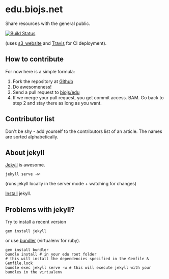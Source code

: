 edu.biojs.net
=============

Share resources with the general public.

[![Build Status][travis]](https://travis-ci.org/biojs/edu)

(uses [s3_website](https://github.com/laurilehmijoki/s3_website) and [Travis][travis] for CI deployment).

[travis]: https://travis-ci.org/biojs/edu.svg?branch=master

How to contribute
---------------

For now here is a simple formula:

1. Fork the repository at [Github](https://github.com/biojs/edu)
2. Do awesomeness!
3. Send a pull request to [biojs/edu](https://github.com/biojs/edu)
4. If we merge your pull request, you get commit access. BAM. Go back to step 2 and stay there as long as you want.


Contributor list
----------------

Don't be shy - add yourself to the contributors list of an article.
The names are sorted alphabetically.

About jekyll
-----------

[Jekyll](http://jekyllrb.com/) is awesome.

```
jekyll serve -w
```
(runs jekyll locally in the server mode + watching for changes)

[Install](http://jekyllrb.com/docs/installation/) jekyll.


Problems with jekyll?
--------------------

Try to install a recent version

```
gem install jekyll
```

or use [bundler](http://bundler.io/) (virtualenv for ruby).

```
gem install bundler
bundle install # in your edu root folder
# this will install the dependencies specified in the Gemfile & Gemfile.lock
bundle exec jekyll serve -w # this will execute jekyll with your bundles in the virtualenv


